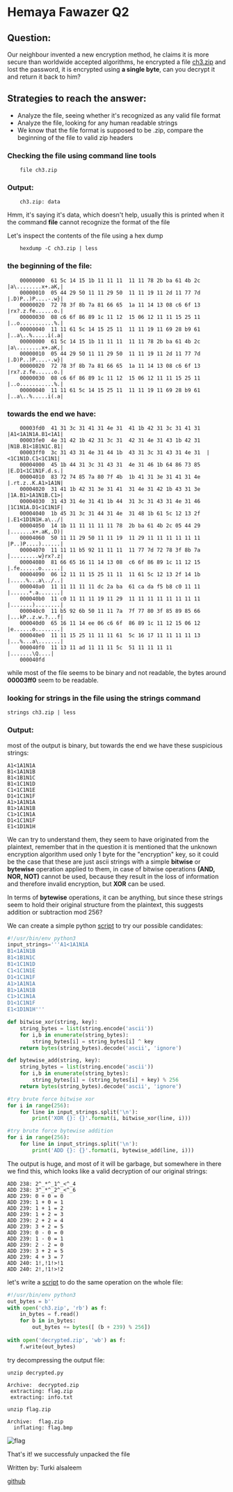 # Hemaya Fawazer Q2

## Question:
Our neighbour invented a new encryption method, he claims it is more secure than worldwide accepted algorithms, he encrypted a file [ch3.zip](./ch3.zip) and lost the password, it is encrypted using **a single byte**, can you decrypt it and return it back to him?

## Strategies to reach the answer:
* Analyze the file, seeing whether it's recognized as any valid file format
* Analyze the file, looking for any human readable strings 
* We know that the file format is supposed to be .zip, compare the beginning of the file to valid zip headers

### Checking the file using command line tools
```
    file ch3.zip
```
### Output:
```
    ch3.zip: data
```

Hmm, it's saying it's data, which doesn't help, usually this is printed when it the command **file** cannot recognize the format of the file

Let's inspect the contents of the file using a hex dump

```
    hexdump -C ch3.zip | less
```

### the beginning of the file:
```
    00000000  61 5c 14 15 1b 11 11 11  11 11 78 2b ba 61 4b 2c  |a\........x+.aK,|
    00000010  05 44 29 50 11 11 29 50  11 11 19 11 2d 11 77 7d  |.D)P..)P....-.w}|
    00000020  72 78 3f 8b 7a 81 66 65  1a 11 14 13 08 c6 6f 13  |rx?.z.fe......o.|
    00000030  08 c6 6f 86 89 1c 11 12  15 06 12 11 11 15 25 11  |..o...........%.|
    00000040  11 11 61 5c 14 15 25 11  11 11 19 11 69 28 b9 61  |..a\..%.....i(.a|
    00000000  61 5c 14 15 1b 11 11 11  11 11 78 2b ba 61 4b 2c  |a\........x+.aK,|
    00000010  05 44 29 50 11 11 29 50  11 11 19 11 2d 11 77 7d  |.D)P..)P....-.w}|
    00000020  72 78 3f 8b 7a 81 66 65  1a 11 14 13 08 c6 6f 13  |rx?.z.fe......o.|
    00000030  08 c6 6f 86 89 1c 11 12  15 06 12 11 11 15 25 11  |..o...........%.|
    00000040  11 11 61 5c 14 15 25 11  11 11 19 11 69 28 b9 61  |..a\..%.....i(.a|
```
### towards the end we have:
```
    00003fd0  41 31 3c 31 41 31 4e 31  41 1b 42 31 3c 31 41 31  |A1<1A1N1A.B1<1A1|
    00003fe0  4e 31 42 1b 42 31 3c 31  42 31 4e 31 43 1b 42 31  |N1B.B1<1B1N1C.B1|
    00003ff0  3c 31 43 31 4e 31 44 1b  43 31 3c 31 43 31 4e 31  |<1C1N1D.C1<1C1N1|
    00004000  45 1b 44 31 3c 31 43 31  4e 31 46 1b 64 86 73 85  |E.D1<1C1N1F.d.s.|
    00004010  83 72 74 85 7a 80 7f 4b  1b 41 31 3e 31 41 31 4e  |.rt.z..K.A1>1A1N|
    00004020  31 41 1b 42 31 3e 31 41  31 4e 31 42 1b 43 31 3e  |1A.B1>1A1N1B.C1>|
    00004030  31 43 31 4e 31 41 1b 44  31 3c 31 43 31 4e 31 46  |1C1N1A.D1<1C1N1F|
    00004040  1b 45 31 3c 31 44 31 4e  31 48 1b 61 5c 12 13 2f  |.E1<1D1N1H.a\../|
    00004050  14 1b 11 11 11 11 11 78  2b ba 61 4b 2c 05 44 29  |.......x+.aK,.D)|
    00004060  50 11 11 29 50 11 11 19  11 29 11 11 11 11 11 11  |P..)P....)......|
    00004070  11 11 11 b5 92 11 11 11  11 77 7d 72 78 3f 8b 7a  |.........w}rx?.z|
    00004080  81 66 65 16 11 14 13 08  c6 6f 86 89 1c 11 12 15  |.fe......o......|
    00004090  06 12 11 11 15 25 11 11  11 61 5c 12 13 2f 14 1b  |.....%...a\../..|
    000040a0  11 11 11 11 11 dc 2a ba  61 ca da f5 b8 c0 11 11  |......*.a.......|
    000040b0  11 c0 11 11 11 19 11 29  11 11 11 11 11 11 11 11  |.......)........|
    000040c0  11 b5 92 6b 50 11 11 7a  7f 77 80 3f 85 89 85 66  |...kP..z.w.?...f|
    000040d0  65 16 11 14 ee 06 c6 6f  86 89 1c 11 12 15 06 12  |e......o........|
    000040e0  11 11 15 25 11 11 11 61  5c 16 17 11 11 11 11 13  |...%...a\.......|
    000040f0  11 13 11 ad 11 11 11 5c  51 11 11 11 11           |.......\Q....|
    000040fd
```
while most of the file seems to be binary and not readable, the bytes around **00003ff0** seem to be
readable.

### looking for strings in the file using the **strings** command

```
strings ch3.zip | less
```
### Output:
most of the output is binary, but towards the end we have these suspicious strings:
```
A1<1A1N1A
B1<1A1N1B
B1<1B1N1C
B1<1C1N1D
C1<1C1N1E
D1<1C1N1F
A1>1A1N1A
B1>1A1N1B
C1>1C1N1A
D1<1C1N1F
E1<1D1N1H
```

We can try to understand them, they seem to have originated from the plaintext, remember that in the question it is mentioned that
the unknown encryption algorithm used only 1 byte for the "encryption" key, so it could be the case that these are just ascii strings with a simple
**bitwise** or **bytewise** operation applied to them, in case of bitwise operations **(AND, NOR, NOT)** cannot be used,
because they result in the loss of information and therefore invalid encryption, but **XOR** can be used.

In terms of **bytewise** operations, it can be anything, but since these strings seem to hold their original structure from the plaintext, this suggests addition or subtraction mod 256?


We can create a simple python [script](./decrypt_strings.py) to try our possible candidates:
``` python
#!/usr/bin/env python3
input_strings='''A1<1A1N1A
B1<1A1N1B
B1<1B1N1C
B1<1C1N1D
C1<1C1N1E
D1<1C1N1F
A1>1A1N1A
B1>1A1N1B
C1>1C1N1A
D1<1C1N1F
E1<1D1N1H'''

def bitwise_xor(string, key):
    string_bytes = list(string.encode('ascii'))
    for i,b in enumerate(string_bytes):
        string_bytes[i] = string_bytes[i] ^ key
    return bytes(string_bytes).decode('ascii', 'ignore')

def bytewise_add(string, key):
    string_bytes = list(string.encode('ascii'))
    for i,b in enumerate(string_bytes):
        string_bytes[i] = (string_bytes[i] + key) % 256
    return bytes(string_bytes).decode('ascii', 'ignore')

#try brute force bitwise xor 
for i in range(256):
    for line in input_strings.split('\n'):
        print('XOR {}: {}'.format(i, bitwise_xor(line, i)))

#try brute force bytewise addition
for i in range(256):
    for line in input_strings.split('\n'):
        print('ADD {}: {}'.format(i, bytewise_add(line, i)))
```

The output is huge, and most of it will be garbage, but somewhere in there we find this, which looks like a valid decryption of our original strings:
```
ADD 238: 2^_*^_1^_<^_4
ADD 238: 3^_*^_2^_<^_6
ADD 239: 0 + 0 = 0
ADD 239: 1 + 0 = 1
ADD 239: 1 + 1 = 2
ADD 239: 1 + 2 = 3
ADD 239: 2 + 2 = 4
ADD 239: 3 + 2 = 5
ADD 239: 0 - 0 = 0
ADD 239: 1 - 0 = 1
ADD 239: 2 - 2 = 0
ADD 239: 3 + 2 = 5
ADD 239: 4 + 3 = 7
ADD 240: 1!,!1!>!1
ADD 240: 2!,!1!>!2
```

let's write a [script](./decrypt.py) to do the same operation on the whole file:

``` python
#!/usr/bin/env python3
out_bytes = b''
with open('ch3.zip', 'rb') as f:
    in_bytes = f.read()
    for b in in_bytes:
        out_bytes += bytes([ (b + 239) % 256])
        
with open('decrypted.zip', 'wb') as f:
    f.write(out_bytes)
```

try decompressing the output file:

```
unzip decrypted.py
```

```
Archive:  decrypted.zip
 extracting: flag.zip
 extracting: info.txt
```

```
unzip flag.zip
```

```
Archive:  flag.zip
  inflating: flag.bmp
```
![flag](./decrypted/flag.bmp)


That's it! we successfuly unpacked the file


Written by: Turki alsaleem

[github](https://github.com/nilput/)
